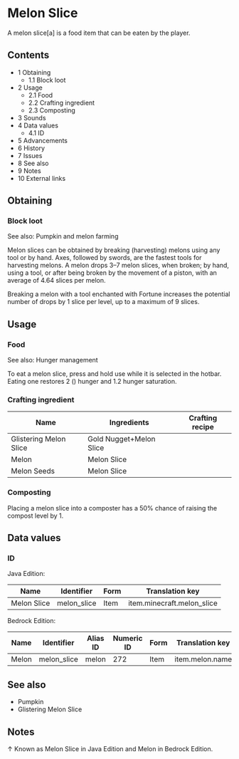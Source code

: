 # Melon Slice
A melon slice[a] is a food item that can be eaten by the player.

## Contents
- 1 Obtaining
	- 1.1 Block loot
- 2 Usage
	- 2.1 Food
	- 2.2 Crafting ingredient
	- 2.3 Composting
- 3 Sounds
- 4 Data values
	- 4.1 ID
- 5 Advancements
- 6 History
- 7 Issues
- 8 See also
- 9 Notes
- 10 External links

## Obtaining
### Block loot
See also: Pumpkin and melon farming

Melon slices can be obtained by breaking (harvesting) melons using any tool or by hand. Axes, followed by swords, are the fastest tools for harvesting melons.  A melon drops 3–7 melon slices, when broken; by hand, using a tool, or after being broken by the movement of a piston, with an average of 4.64 slices per melon.

Breaking a melon with a tool enchanted with Fortune increases the potential number of drops by 1 slice per level, up to a maximum of 9 slices.

## Usage
### Food
See also: Hunger management

To eat a melon slice, press and hold use while it is selected in the hotbar. Eating one restores 2 () hunger and 1.2 hunger 
saturation.

### Crafting ingredient
| Name                   | Ingredients             | Crafting recipe |
|------------------------|-------------------------|-----------------|
| Glistering Melon Slice | Gold Nugget+Melon Slice |                 |
| Melon                  | Melon Slice             |                 |
| Melon Seeds            | Melon Slice             |                 |

### Composting
Placing a melon slice into a composter has a 50% chance of raising the compost level by 1.

## Data values
### ID
Java Edition:

| Name        | Identifier  | Form | Translation key            |
|-------------|-------------|------|----------------------------|
| Melon Slice | melon_slice | Item | item.minecraft.melon_slice |

Bedrock Edition:

| Name  | Identifier  | Alias ID | Numeric ID | Form | Translation key |
|-------|-------------|----------|------------|------|-----------------|
| Melon | melon_slice | melon    | 272        | Item | item.melon.name |

## See also
- Pumpkin
- Glistering Melon Slice

## Notes

↑ Known as Melon Slice in Java Edition and Melon in Bedrock Edition.



